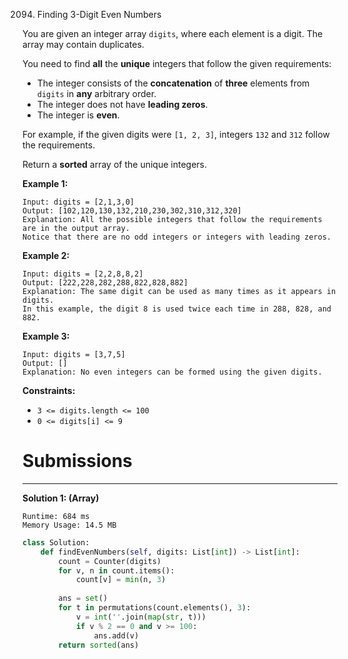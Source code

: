 2094. Finding 3-Digit Even Numbers

You are given an integer array `digits`, where each element is a digit. The array may contain duplicates.

You need to find **all** the **unique** integers that follow the given requirements:

* The integer consists of the **concatenation** of **three** elements from `digits` in **any** arbitrary order.
* The integer does not have **leading zeros**.
* The integer is **even**.

For example, if the given digits were `[1, 2, 3]`, integers `132` and `312` follow the requirements.

Return a **sorted** array of the unique integers.

 

**Example 1:**
```
Input: digits = [2,1,3,0]
Output: [102,120,130,132,210,230,302,310,312,320]
Explanation: All the possible integers that follow the requirements are in the output array. 
Notice that there are no odd integers or integers with leading zeros.
```

**Example 2:**
```
Input: digits = [2,2,8,8,2]
Output: [222,228,282,288,822,828,882]
Explanation: The same digit can be used as many times as it appears in digits. 
In this example, the digit 8 is used twice each time in 288, 828, and 882. 
```

**Example 3:**
```
Input: digits = [3,7,5]
Output: []
Explanation: No even integers can be formed using the given digits.
``` 

**Constraints:**

* `3 <= digits.length <= 100`
* `0 <= digits[i] <= 9`

# Submissions
---
**Solution 1: (Array)**
```
Runtime: 684 ms
Memory Usage: 14.5 MB
```
```python
class Solution:
    def findEvenNumbers(self, digits: List[int]) -> List[int]:
        count = Counter(digits)
        for v, n in count.items():
            count[v] = min(n, 3)
        
        ans = set()
        for t in permutations(count.elements(), 3):
            v = int(''.join(map(str, t)))
            if v % 2 == 0 and v >= 100:
                ans.add(v)
        return sorted(ans)
```

